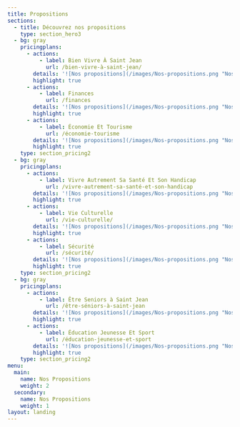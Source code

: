 ```yaml
---
title: Propositions
sections:
  - title: Découvrez nos propositions
    type: section_hero3
  - bg: gray
    pricingplans:
      - actions:
          - label: Bien Vivre À Saint Jean
            url: /bien-vivre-à-saint-jean/
        details: '![Nos propositions](/images/Nos-propositions.png "Nos propositions")'
        highlight: true
      - actions:
          - label: Finances
            url: /finances
        details: '![Nos propositions](/images/Nos-propositions.png "Nos propositions")'
        highlight: true
      - actions:
          - label: Économie Et Tourisme
            url: /économie-tourisme
        details: '![Nos propositions](/images/Nos-propositions.png "Nos propositions")'
        highlight: true
    type: section_pricing2
  - bg: gray
    pricingplans:
      - actions:
          - label: Vivre Autrement Sa Santé Et Son Handicap
            url: /vivre-autrement-sa-santé-et-son-handicap
        details: '![Nos propositions](/images/Nos-propositions.png "Nos propositions")'
        highlight: true
      - actions:
          - label: Vie Culturelle
            url: /vie-culturelle/
        details: '![Nos propositions](/images/Nos-propositions.png "Nos propositions")'
        highlight: true
      - actions:
          - label: Sécurité
            url: /sécurité/
        details: '![Nos propositions](/images/Nos-propositions.png "Nos propositions")'
        highlight: true
    type: section_pricing2
  - bg: gray
    pricingplans:
      - actions:
          - label: Être Seniors à Saint Jean
            url: /être-séniors-à-saint-jean
        details: '![Nos propositions](/images/Nos-propositions.png "Nos propositions")'
        highlight: true
      - actions:
          - label: Éducation Jeunesse Et Sport
            url: /éducation-jeunesse-et-sport
        details: '![Nos propositions](/images/Nos-propositions.png "Nos propositions")'
        highlight: true
    type: section_pricing2
menu:
  main:
    name: Nos Propositions
    weight: 2
  secondary:
    name: Nos Propositions
    weight: 1
layout: landing
---
```

